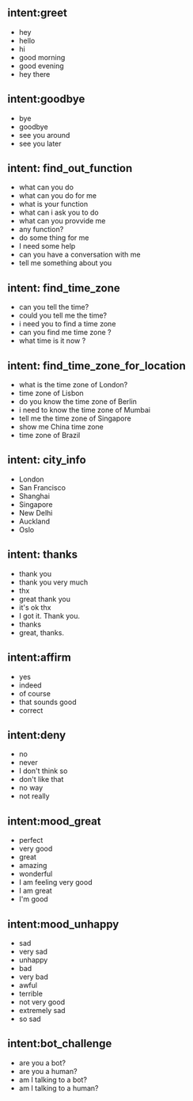 ## intent:greet
- hey
- hello
- hi
- good morning
- good evening
- hey there

## intent:goodbye
- bye
- goodbye
- see you around
- see you later

## intent: find_out_function
- what can you do
- what can you do for me
- what is your function
- what can i ask you to do
- what can you provvide me
- any function?
- do some thing for me
- I need some help
- can you have a conversation with me
- tell me something about you

## intent: find_time_zone
- can you tell the time?
- could you tell me the time? 
- i need you to find a time zone
- can you find me time zone ?
- what time is it now ?

## intent: find_time_zone_for_location
- what is the time zone of London?
- time zone of Lisbon
- do you know the time zone of Berlin
- i need to know the time zone of Mumbai
- tell me the time zone of Singapore
- show me China time zone
- time zone of Brazil

## intent: city_info
- London
- San Francisco
- Shanghai
- Singapore
- New Delhi
- Auckland
- Oslo

## intent: thanks
- thank you
- thank you very much
- thx
- great thank you
- it's ok thx
- I got it. Thank you.
- thanks
- great, thanks.


## intent:affirm
- yes
- indeed
- of course
- that sounds good
- correct

## intent:deny
- no
- never
- I don't think so
- don't like that
- no way
- not really

## intent:mood_great
- perfect
- very good
- great
- amazing
- wonderful
- I am feeling very good
- I am great
- I'm good

## intent:mood_unhappy
- sad
- very sad
- unhappy
- bad
- very bad
- awful
- terrible
- not very good
- extremely sad
- so sad

## intent:bot_challenge
- are you a bot?
- are you a human?
- am I talking to a bot?
- am I talking to a human?
